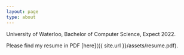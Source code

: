 ```yaml
---
layout: page
type: about
---
```


University of Waterloo, Bachelor of Computer Science, Expect 2022.

Please find my resume in PDF [here]({{ site.url }}/assets/resume.pdf).

